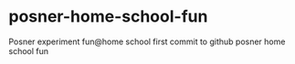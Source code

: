 # posner-home-school-fun
Posner experiment fun@home school
first commit to github posner home school fun

